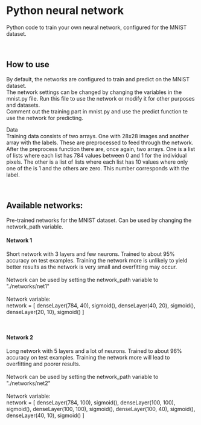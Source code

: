 # Python neural network

Python code to train your own neural network, configured for the MNIST dataset.

<br>

## How to use
By default, the networks are configured to train and predict on the MNIST dataset.
<br>
The network settings can be changed by changing the variables in the mnist.py file. Run this file to use the network or modify it for other purposes and datasets.
<br>
Comment out the training part in mnist.py and use the predict function te use the network for predicting.
<br>

Data <br>
Training data consists of two arrays. One with 28x28 images and another array with the labels. These are preprocessed to feed through the network. After the preprocess function there are, once again, two arrays. One is a list of lists where each list has 784 values between 0 and 1 for the individual pixels. The other is a list of lists where each list has 10 values where only one of the is 1 and the others are zero. This number corresponds with the label.

<br>

## Available networks:
Pre-trained networks for the MNIST dataset. Can be used by changing the network_path variable.

#### Network 1
Short network with 3 layers and few neurons. Trained to about 95% accuracy on test examples. Training the network more is unlikely to yield better results as the network is very small and overfitting may occur.
<br> <br>
Network can be used by setting the network_path variable to "./networks/net1"
<br> <br>
Network variable: <br>
network = [
    denseLayer(784, 40),
    sigmoid(),
    denseLayer(40, 20),
    sigmoid(),
    denseLayer(20, 10),
    sigmoid()
]

<br>

#### Network 2
Long network with 5 layers and a lot of neurons. Trained to about 96% accuracy on test examples. Training the network more will lead to overfitting and poorer results.
<br> <br>
Network can be used by setting the network_path variable to "./networks/net2"
<br> <br>
Network variable: <br>
network = [
    denseLayer(784, 100),
    sigmoid(),
    denseLayer(100, 100),
    sigmoid(),
    denseLayer(100, 100),
    sigmoid(),
    denseLayer(100, 40),
    sigmoid(),
    denseLayer(40, 10),
    sigmoid()
]